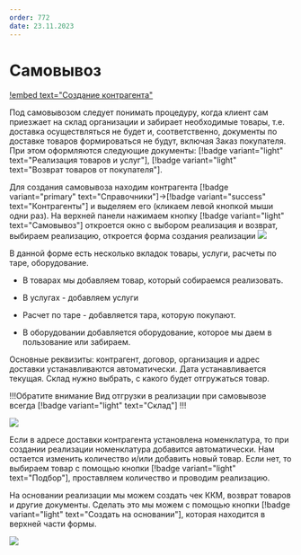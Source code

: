 ```yaml
---
order: 772
date: 23.11.2023
---
```

# Самовывоз

[!embed text="Создание контрагента"](https://youtu.be/vuNqCfk-33w)

Под самовывозом следует понимать процедуру, когда клиент сам приезжает на склад организации
и забирает необходимые товары, т.е. доставка осуществляться не будет и, соответственно, документы
по доставке товаров формироваться не будут, включая Заказ покупателя.
При этом оформляются следующие документы: [!badge variant="light" text="Реализация товаров и услуг"], [!badge variant="light" text="Возврат товаров от покупателя"]. 

Для создания самовывоза находим контрагента [!badge variant="primary" text="Справочники"]->[!badge variant="success" text="Контрагенты"] и выделяем его (кликаем левой кнопкой мыши одни раз). На верхней панели нажимаем кнопку [!badge variant="light" text="Самовывоз"] откроется окно с выбором реализация и возврат, выбираем реализацию, откроется форма создания реализации
![](\images\кладовщик\реализация.jpg)

В данной форме есть несколько вкладок товары, услуги, расчеты по таре, оборудование.

- В товарах мы добавляем товар, который собираемся реализовать.

- В услугах - добавляем услуги

- Расчет по таре - добавляется тара, которую покупают.

- В оборудовании добавляется оборудование, которое мы даем в пользование или забираем. 

Основные реквизиты: контрагент, договор, организация и адрес доставки устанавливаются автоматически. Дата устанавливается текущая. Склад нужно выбрать, с какого будет отгружаться товар.

!!!Обратите внимание
Вид отгрузки в реализации при самовывозе всегда  [!badge variant="light" text="Склад"]
!!!

![](\images\кладовщик\реализация.gif)

Если в адресе доставки контрагента установлена номенклатура, то при создании реализации номенклатура добавится автоматически. Нам остается изменить количество и/или добавить новый товар. Если нет, то выбираем товар с помощью кнопки [!badge variant="light" text="Подбор"], проставляем количество и проводим реализацию. 

На основании реализации мы можем создать чек ККМ, возврат товаров и другие документы. Сделать это мы можем с помощью кнопки [!badge variant="light" text="Создать на основании"], которая находится в верхней части формы. 

![](\images\кладовщик\реализация1.gif)





